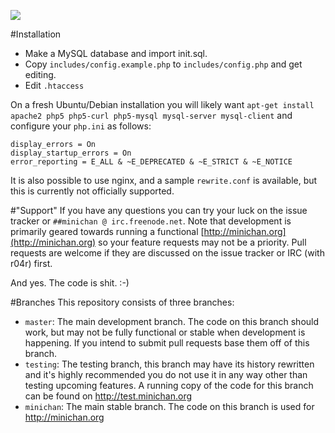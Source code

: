 ![](http://i.imgur.com/8SZWa2h.gif)


#Installation
* Make a MySQL database and import init.sql.
* Copy `includes/config.example.php` to `includes/config.php` and get editing.
* Edit `.htaccess`

On a fresh Ubuntu/Debian installation you will likely want `apt-get install apache2 php5 php5-curl php5-mysql mysql-server mysql-client` and configure your `php.ini` as follows:

````
display_errors = On
display_startup_errors = On
error_reporting = E_ALL & ~E_DEPRECATED & ~E_STRICT & ~E_NOTICE
````

It is also possible to use nginx, and a sample `rewrite.conf` is available, but this is currently not officially supported.

#"Support"
If you have any questions you can try your luck on the issue tracker or `##minichan @ irc.freenode.net`. Note that development is primarily geared towards running a functional [http://minichan.org](http://minichan.org) so your feature requests may not be a priority. Pull requests are welcome if they are discussed on the issue tracker or IRC (with r04r) first.

And yes. The code is shit. :-)

#Branches
This repository consists of three branches:

* `master`: The main development branch. The code on this branch should work, but may not be fully functional or stable when development is happening. If you intend to submit pull requests base them off of this branch.
* `testing`: The testing branch, this branch may have its history rewritten and it's highly recommended you do not use it in any way other than testing upcoming features. A running copy of the code for this branch can be found on http://test.minichan.org
* `minichan`: The main stable branch. The code on this branch is used for http://minichan.org
